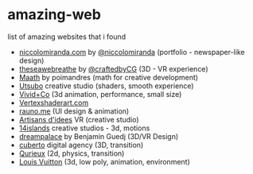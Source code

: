 # amazing-web
list of amazing websites that i found 


- [niccolomiranda.com](https://www.niccolomiranda.com/) by [@niccolomiranda](https://twitter.com/niccolomiranda) (portfolio - newspaper-like design)
- [theseawebreathe](https://www.bluemarinefoundation.com/the-sea-we-breathe/) by [@craftedbyCG](https://twitter.com/CraftedbyGC) (3D - VR experience)
- [Maath](https://maath.pmnd.rs/) by poimandres (math for creative development)
- [Utsubo](https://utsubo.co/) creative studio (shaders, smooth experience)
- [Vivid+Co](https://vividand.co/) (3d animation, performance, small size)
- [Vertexshaderart.com](https://www.vertexshaderart.com/)
- [rauno.me](https://rauno.me/) (UI design & animation)
- [Artisans d'idees](https://www.artisansdidees.com/en) VR (creative studio)
- [14islands](https://14islands.com/lab/) creative studios - 3d, motions
- [dreampalace](http://dreampalace.benjaminguedj.com/) by Benjamin Guedj (3D/VR Design)
- [cuberto](https://cuberto.com/) digital agency (3D, transition)
- [Qurieux](https://www.qurieux.fr/) (2d, physics, transition)
- [Louis Vuitton](https://us.louisvuitton.com/eng-us/stories/louis-200) (3d, low poly, animation, environment)
